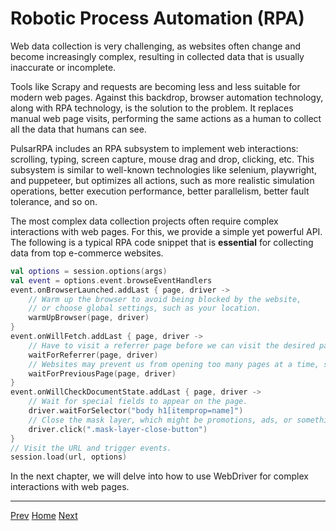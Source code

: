 Robotic Process Automation (RPA)
=

Web data collection is very challenging, as websites often change and become increasingly complex, resulting in collected data that is usually inaccurate or incomplete.

Tools like Scrapy and requests are becoming less and less suitable for modern web pages. Against this backdrop, browser automation technology, along with RPA technology, is the solution to the problem. It replaces manual web page visits, performing the same actions as a human to collect all the data that humans can see.

PulsarRPA includes an RPA subsystem to implement web interactions: scrolling, typing, screen capture, mouse drag and drop, clicking, etc. This subsystem is similar to well-known technologies like selenium, playwright, and puppeteer, but optimizes all actions, such as more realistic simulation operations, better execution performance, better parallelism, better fault tolerance, and so on.

The most complex data collection projects often require complex interactions with web pages. For this, we provide a simple yet powerful API. The following is a typical RPA code snippet that is **essential** for collecting data from top e-commerce websites.

```kotlin
val options = session.options(args)
val event = options.event.browseEventHandlers
event.onBrowserLaunched.addLast { page, driver ->
    // Warm up the browser to avoid being blocked by the website,
    // or choose global settings, such as your location.
    warmUpBrowser(page, driver)
}
event.onWillFetch.addLast { page, driver ->
    // Have to visit a referrer page before we can visit the desired page.
    waitForReferrer(page, driver)
    // Websites may prevent us from opening too many pages at a time, so we should open links one by one.
    waitForPreviousPage(page, driver)
}
event.onWillCheckDocumentState.addLast { page, driver ->
    // Wait for special fields to appear on the page.
    driver.waitForSelector("body h1[itemprop=name]")
    // Close the mask layer, which might be promotions, ads, or something else.
    driver.click(".mask-layer-close-button")
}
// Visit the URL and trigger events.
session.load(url, options)
```

In the next chapter, we will delve into how to use WebDriver for complex interactions with web pages.

------

[Prev](9event-handling.md) [Home](1home.md) [Next](11WebDriver.md)